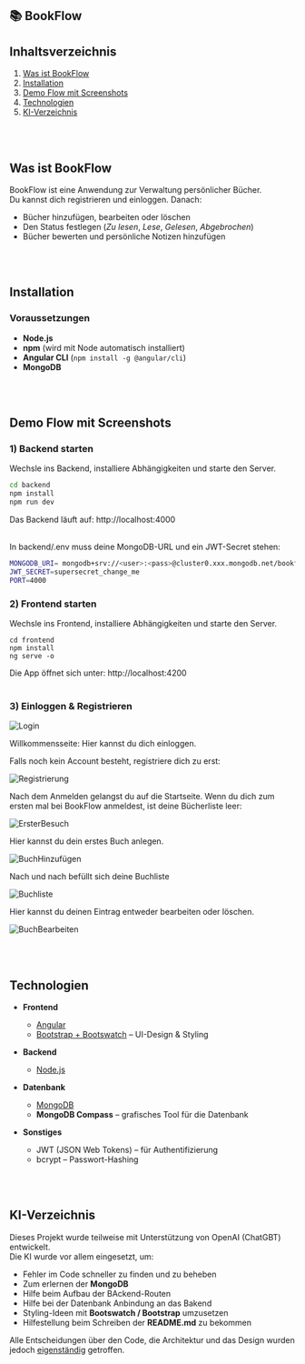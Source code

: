 ## 📚 BookFlow


## Inhaltsverzeichnis
1. [Was ist BookFlow](#-was-ist-bookflow)
2. [Installation](#-installation)
3. [Demo Flow mit Screenshots](#-demo-flow-mit-screenshots)
4. [Technologien](#-technologien)
6. [KI-Verzeichnis](#-ki-verzeichnis)

<br><br>

##  Was ist BookFlow
BookFlow ist eine Anwendung zur Verwaltung persönlicher Bücher.  
Du kannst dich registrieren und einloggen. 
Danach:  



-  Bücher hinzufügen, bearbeiten oder löschen  
-  Den Status festlegen (*Zu lesen*, *Lese*, *Gelesen*, *Abgebrochen*)  
-  Bücher bewerten und persönliche Notizen hinzufügen  


<br><br>


## Installation

### Voraussetzungen
- **Node.js** 
- **npm** (wird mit Node automatisch installiert)
- **Angular CLI** (`npm install -g @angular/cli`)
-  **MongoDB** 


<br><br>

##  Demo Flow mit Screenshots

### 1) Backend starten 
Wechsle ins Backend, installiere Abhängigkeiten und starte den Server.

```bash
cd backend
npm install
npm run dev 
```

Das Backend läuft auf: http://localhost:4000
<br><br>


 In backend/.env muss deine MongoDB-URL und ein JWT-Secret stehen:

```bash
MONGODB_URI= mongodb+srv://<user>:<pass>@cluster0.xxx.mongodb.net/bookflow 
JWT_SECRET=supersecret_change_me
PORT=4000
```



### 2) Frontend starten 
Wechsle ins Frontend, installiere Abhängigkeiten und starte den Server.

```
cd frontend
npm install
ng serve -o
``````

Die App öffnet sich unter: http://localhost:4200
<br><br>


### 3) Einloggen & Registrieren 


![Login](./screenshots/login.png)

Willkommensseite: Hier kannst du dich einloggen. 

Falls noch kein Account besteht, registriere dich zu erst: 

![Registrierung](./screenshots/registrierung.png)


Nach dem Anmelden gelangst du auf die Startseite. Wenn du dich zum ersten mal bei BookFlow anmeldest, ist deine Bücherliste leer: 


![ErsterBesuch](./screenshots/ersterBesuch.png)

Hier kannst du dein erstes Buch anlegen. 


![BuchHinzufügen](./screenshots/buchHinzufügen.png)


Nach und nach befüllt sich deine Buchliste 

![Buchliste](./screenshots/buchliste.png)


Hier kannst du deinen Eintrag entweder bearbeiten oder löschen. 

![BuchBearbeiten](./screenshots/buchBearbeiten.png)


<br><br>

##  Technologien


- **Frontend**
  - [Angular](https://angular.io/) 
  - [Bootstrap + Bootswatch](https://bootswatch.com/) – UI-Design & Styling
  

- **Backend**
  - [Node.js](https://nodejs.org/) 

- **Datenbank**
  - [MongoDB](https://www.mongodb.com/) 
  -  **MongoDB Compass** – grafisches Tool für die Datenbank

- **Sonstiges**
  - JWT (JSON Web Tokens) – für Authentifizierung
  - bcrypt – Passwort-Hashing



<br><br>

##  KI-Verzeichnis

Dieses Projekt wurde teilweise mit Unterstützung von OpenAI (ChatGBT) entwickelt.  
Die KI wurde vor allem eingesetzt, um:

- Fehler im Code schneller zu finden und zu beheben
- Zum erlernen der **MongoDB**
- Hilfe beim Aufbau der BAckend-Routen
- Hilfe bei der Datenbank Anbindung an das Bakend 
- Styling-Ideen mit **Bootswatch / Bootstrap** umzusetzen  
- Hilfestellung beim Schreiben der **README.md** zu bekommen  

Alle Entscheidungen über den Code, die Architektur und das Design wurden jedoch <u>eigenständig</u> getroffen.  
